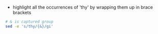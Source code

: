 * highlight all the occurrences of 'thy' by wrapping them up in brace brackets

```sh
# & is captured group
sed -e 's/thy/{&}/gi'
```
